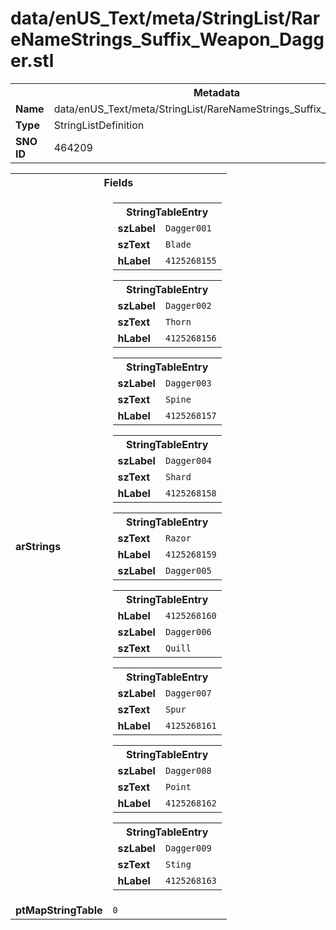 <h1>data/enUS_Text/meta/StringList/RareNameStrings_Suffix_Weapon_Dagger.stl</h1><table><tr><th colspan="100%">Metadata</th></tr><tr><td><b>Name</b></td><td>data/enUS_Text/meta/StringList/RareNameStrings_Suffix_Weapon_Dagger.stl</td></tr><tr><td><b>Type</b></td><td>StringListDefinition</td></tr><tr><td><b>SNO ID</b></td><td>464209</td></tr></table>

<table><tr><th colspan="100%">Fields</th></tr><tr><td><b>arStrings</b></td><td><table><tr><th colspan="100%">StringTableEntry</th></tr><tr><td><b>szLabel</b></td><td><code>Dagger001</code></td></tr><tr><td><b>szText</b></td><td><code>Blade</code></td></tr><tr><td><b>hLabel</b></td><td><code>4125268155</code></td></tr></table>


<table><tr><th colspan="100%">StringTableEntry</th></tr><tr><td><b>szLabel</b></td><td><code>Dagger002</code></td></tr><tr><td><b>szText</b></td><td><code>Thorn</code></td></tr><tr><td><b>hLabel</b></td><td><code>4125268156</code></td></tr></table>


<table><tr><th colspan="100%">StringTableEntry</th></tr><tr><td><b>szLabel</b></td><td><code>Dagger003</code></td></tr><tr><td><b>szText</b></td><td><code>Spine</code></td></tr><tr><td><b>hLabel</b></td><td><code>4125268157</code></td></tr></table>


<table><tr><th colspan="100%">StringTableEntry</th></tr><tr><td><b>szLabel</b></td><td><code>Dagger004</code></td></tr><tr><td><b>szText</b></td><td><code>Shard</code></td></tr><tr><td><b>hLabel</b></td><td><code>4125268158</code></td></tr></table>


<table><tr><th colspan="100%">StringTableEntry</th></tr><tr><td><b>szText</b></td><td><code>Razor</code></td></tr><tr><td><b>hLabel</b></td><td><code>4125268159</code></td></tr><tr><td><b>szLabel</b></td><td><code>Dagger005</code></td></tr></table>


<table><tr><th colspan="100%">StringTableEntry</th></tr><tr><td><b>hLabel</b></td><td><code>4125268160</code></td></tr><tr><td><b>szLabel</b></td><td><code>Dagger006</code></td></tr><tr><td><b>szText</b></td><td><code>Quill</code></td></tr></table>


<table><tr><th colspan="100%">StringTableEntry</th></tr><tr><td><b>szLabel</b></td><td><code>Dagger007</code></td></tr><tr><td><b>szText</b></td><td><code>Spur</code></td></tr><tr><td><b>hLabel</b></td><td><code>4125268161</code></td></tr></table>


<table><tr><th colspan="100%">StringTableEntry</th></tr><tr><td><b>szLabel</b></td><td><code>Dagger008</code></td></tr><tr><td><b>szText</b></td><td><code>Point</code></td></tr><tr><td><b>hLabel</b></td><td><code>4125268162</code></td></tr></table>


<table><tr><th colspan="100%">StringTableEntry</th></tr><tr><td><b>szLabel</b></td><td><code>Dagger009</code></td></tr><tr><td><b>szText</b></td><td><code>Sting</code></td></tr><tr><td><b>hLabel</b></td><td><code>4125268163</code></td></tr></table>


</td></tr><tr><td><b>ptMapStringTable</b></td><td><code>0</code></td></tr></table>

